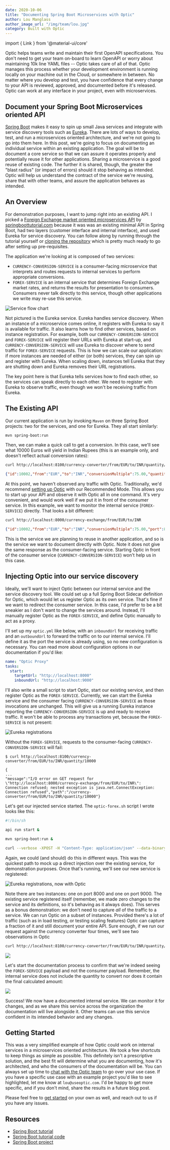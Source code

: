 ```yaml
---
date: 2020-10-06
title: "Documenting Spring Boot Microservices with Optic"
author: Lou Manglass
author_image_url: "/img/team/lou.jpg"
category: Built with Optic
---
```


import { Link } from '@material-ui/core'

Optic helps teams write and maintain their first OpenAPI specifications. You don't need to get your team on-board to learn OpenAPI or worry about maintaining 10k line YAML files -- Optic takes care of all of that. Optic manages this process whether your development environment is running locally on your machine out in the Cloud, or somewhere in between. No matter where you develop and test, you have confidence that every change to your API is reviewed, approved, and documented before it's released. Optic can work at any interface in your project, even with microservices.

<!--truncate-->

## Document your Spring Boot Microservices oriented API

[Spring Boot](https://spring.io/microservices) makes it easy to spin up small Java services and integrate with service discovery tools such as [Eureka](https://github.com/Netflix/eureka). There are lots of ways to develop, test, and run a microservices oriented architecture, and we're not going to go into them here. In this post, we're going to focus on documenting an individual service within an existing application. The goal will be to document a core service so that we can assure it operates properly and potentially reuse it for other applications. Sharing a microservice is a good reuse of existing code. The further it is shared, though, the greater the "blast radius" (or impact of errors) should it stop behaving as intended. Optic will help us understand the contract of the service we're reusing, share that with other teams, and assure the application behaves as intended.

## An Overview

For demonstration purposes, I want to jump right into an existing API. I picked a [Foreign Exchange market oriented microservices API](https://www.springboottutorial.com/creating-microservices-with-spring-boot-part-1-getting-started) by [springboottutorial.com](https://www.springboottutorial.com/) because it was was an existing minimal API in Spring Boot, had two layers (customer interface and internal interface), and used Eureka for service discovery. You can follow along by running through the tutorial yourself or [cloning the repository](https://github.com/in28minutes/spring-boot-examples/tree/master/spring-boot-basic-microservice) which is pretty much ready to go after setting up pre-requisites.

The application we're looking at is composed of two services:

- `CURRENCY-CONVERSION-SERVICE` is a consumer-facing microservice that interprets and routes requests to internal services to perform appropriate conversions.
- `FOREX-SERVICE` is an internal service that determines Foreign Exchange market rates, and returns the results for presentation to consumers. Consumers never talk directly to this service, though other applications we write may re-use this service.

![Service flow chart](/img/blog-content/springboot-service-chart.png)

Not pictured is the Eureka service. Eureka handles service discovery. When an instance of a microservice comes online, it registers with Eureka to say it is available for traffic. It also learns how to find other services, based on instance registration. For example, both our `CURRENCY-CONVERSION-SERVICE` and `FOREX-SERVICE` will register their URLs with Eureka at start-up, and `CURRENCY-CONVERSION-SERVICE` will use Eureka to discover where to send traffic for `FOREX-SERVICE` requests. This is how we can scale our application: if more instances are needed of either (or both) services, they can spin up and register with Eureka. When scaling down, instances tell Eureka that they are shutting down and Eureka removes their URL registrations.

The key point here is that Eureka tells services how to find each other, so the services can speak directly to each other. We need to register with Eureka to observe traffic, even though we won't be receiving traffic from Eureka.

## The Existing API

Our current application is run by invoking `Maven` on three Spring Boot projects: two for the services, and one for Eureka. They all start similarly:

``` bash
mvn spring-boot:run
```

Then, we can make a quick call to get a conversion. In this case, we'll see what 10000 Euros will yield in Indian Rupees (this is an example only, and doesn't reflect actual conversion rates):

``` bash
curl http://localhost:8100/currency-converter/from/EUR/to/INR/quantity/10000
```

``` json
{"id":10002,"from":"EUR","to":"INR","conversionMultiple":75.00,"quantity":10000,"totalCalculatedAmount":750000.00,"port":8000}
```

At this point, we haven't observed any traffic with Optic. Traditionally, we'd recommend [setting up Optic](/docs/) with our Recommended Mode. This allows you to start up your API and observe it with Optic all in one command. It's very convenient, and would work well if we put it in front of the consumer service. In this example, we want to monitor the internal service (`FOREX-SERVICE`) directly. That looks a bit different:

``` bash
curl http://localhost:8000/currency-exchange/from/EUR/to/INR
```

``` json
{"id":10002,"from":"EUR","to":"INR","conversionMultiple":75.00,"port":8000}
```

This is the service we are planning to reuse in another application, and so is the service we want to document directly with Optic. Note it does not give the same response as the consumer-facing service. Starting Optic in front of the consumer service (`CURRENCY-CONVERSION-SERVICE`) won't help us in this case.

## Injecting Optic into our service discovery

Ideally, we'll want to inject Optic between our internal service and the service discovery tool. We could set up a full Spring Boot Sidecar definition for Optic, which would let us register Optic as its own service. That's fine if we want to redirect the consumer service. In this case, I'd prefer to be a bit sneakier as I don't want to change the services around. Instead, I'll manually register Optic as the `FOREX-SERVICE`, and define Optic manually to act as a proxy.

I'll set up my `optic.yml` like below, with an `inboundUrl` for receiving traffic and an `outboundUrl` to forward the traffic on to our internal service. I'll define it as the port the service is already using, so no new configuration is necessary. You can read more about configuration options in our <Link to="/docs/faqs-and-troubleshooting/captures">documentation</Link> if you'd like:

``` yml
name: "Optic Proxy"
tasks:
  start:
    targetUrl: "http://localhost:8000"
    inboundUrl: "http://localhost:9000"
```

I'll also write a small script to start Optic, start our existing service, and then register Optic as the `FOREX-SERVICE`. Currently, we can start the Eureka service and the consumer facing `CURRENCY-CONVERSION-SERVICE` as those invocations are unchanged. This will give us a running Eureka instance reporting the `CURRENCY-CONVERSION-SERVICE` is up and ready to receive traffic. It won't be able to process any transactions yet, because the `FOREX-SERVICE` is not present:

![Eureka registrations](/img/blog-content/springboot-registrations-start.png)

Without the `FOREX-SERVICE`, requests to the consumer-facing `CURRENCY-CONVERSION-SERVICE` will fail:

```
$ curl http://localhost:8100/currency-converter/from/EUR/to/INR/quantity/10000

{
...
"message":"I/O error on GET request for \"http://localhost:8000/currency-exchange/from/EUR/to/INR\": Connection refused; nested exception is java.net.ConnectException: Connection refused","path":"/currency-converter/from/EUR/to/INR/quantity/10000"}
```

Let's get our injected service started. The `optic-forex.sh` script I wrote looks like this:

``` bash
#!/bin/sh

api run start &

mvn spring-boot:run &

curl --verbose -XPOST -H "Content-Type: application/json" --data-binary @body-register.json http://localhost:8761/eureka/apps/forex-service
```

Again, we could (and should) do this in different ways. This was the quickest path to mock up a direct injection over the existing service, for demonstration purposes. Once that's running, we'll see our new service is registered:

![Eureka registrations, now with Optic](/img/blog-content/springboot-registrations-start-2.png)

Note there are two instances: one on port 8000 and one on port 9000. The existing service registered itself (remember, we made zero changes to the service and its definitions, so it's behaving as it always does). This serves as a bonus demonstration: we don't need to capture _all_ of the traffic to a service. We can run Optic on a subset of instances. Provided there's a lot of traffic (such as in load testing, or testing scaling features) Optic can capture a fraction of it and still document your entire API. Sure enough, if we run our request against the currency converter four times, we'll see two observations in Optic

``` bash
curl http://localhost:8100/currency-converter/from/EUR/to/INR/quantity/10000
```

![](/img/blog-content/springboot-optic-observation.png)

Let's start the documentation process to confirm that we're indeed seeing the `FOREX-SERVICE` payload and not the consumer payload. Remember, the internal service does not include the quantity to convert nor does it contain the final calculated amount:

![](/img/blog-content/springboot-optic-payload.png)

Success! We now have a documented internal service. We can monitor it for changes, and as we share this service across the organization the documentation will live alongside it. Other teams can use this service confident in its intended behavior and any changes.

## Getting Started

This was a very simplified example of how Optic could work on internal services in a microservices oriented architecture. We took a few shortcuts to keep things as simple as possible. This definitely isn't a prescriptive solution, and the best fit will determine what you are documenting, how it's architected, and who the consumers of the documentation will be. You can always set up time to [chat with the Optic team](https://calendly.com/optic-onboarding/setup-help) to go over your use case. If you have a specific use case with an example project you'd like to see highlighted, let me know at `lou@useoptic.com`. I'd be happy to get more specific, and if you don't mind, share the results in a future blog post.

Please feel free to [get started](/docs/) on your own as well, and reach out to us if you have any issues.

## Resources

- [Spring Boot tutorial](https://www.springboottutorial.com/creating-microservices-with-spring-boot-part-1-getting-started)
- [Spring Boot tutorial code](https://github.com/in28minutes/spring-boot-examples/tree/master/spring-boot-basic-microservice)
- [Spring Boot project](https://spring.io/projects/spring-boot)

